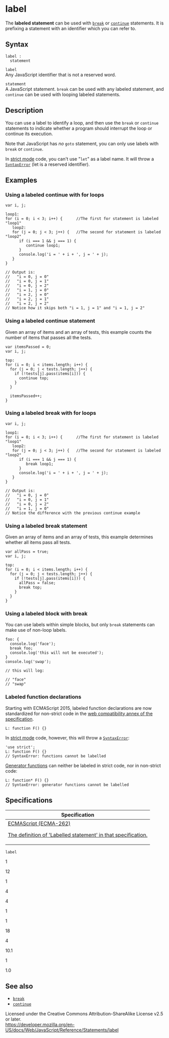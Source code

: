 # label

The **labeled statement** can be used with [`break`](break) or [`continue`](continue) statements. It is prefixing a statement with an identifier which you can refer to.

## Syntax

    label :
      statement

`label`  
Any JavaScript identifier that is not a reserved word.

`statement`  
A JavaScript statement. `break` can be used with any labeled statement, and `continue` can be used with looping labeled statements.

## Description

You can use a label to identify a loop, and then use the `break` or `continue` statements to indicate whether a program should interrupt the loop or continue its execution.

Note that JavaScript has _no_ `goto` statement, you can only use labels with `break` or `continue`.

In [strict mode](../strict_mode) code, you can't use "`let`" as a label name. It will throw a [`SyntaxError`](../global_objects/syntaxerror) (let is a reserved identifier).

## Examples

### Using a labeled continue with for loops

    var i, j;

    loop1:
    for (i = 0; i < 3; i++) {      //The first for statement is labeled "loop1"
       loop2:
       for (j = 0; j < 3; j++) {   //The second for statement is labeled "loop2"
          if (i === 1 && j === 1) {
             continue loop1;
          }
          console.log('i = ' + i + ', j = ' + j);
       }
    }

    // Output is:
    //   "i = 0, j = 0"
    //   "i = 0, j = 1"
    //   "i = 0, j = 2"
    //   "i = 1, j = 0"
    //   "i = 2, j = 0"
    //   "i = 2, j = 1"
    //   "i = 2, j = 2"
    // Notice how it skips both "i = 1, j = 1" and "i = 1, j = 2"

### Using a labeled continue statement

Given an array of items and an array of tests, this example counts the number of items that passes all the tests.

    var itemsPassed = 0;
    var i, j;

    top:
    for (i = 0; i < items.length; i++) {
      for (j = 0; j < tests.length; j++) {
        if (!tests[j].pass(items[i])) {
          continue top;
        }
      }

      itemsPassed++;
    }

### Using a labeled break with for loops

    var i, j;

    loop1:
    for (i = 0; i < 3; i++) {      //The first for statement is labeled "loop1"
       loop2:
       for (j = 0; j < 3; j++) {   //The second for statement is labeled "loop2"
          if (i === 1 && j === 1) {
             break loop1;
          }
          console.log('i = ' + i + ', j = ' + j);
       }
    }

    // Output is:
    //   "i = 0, j = 0"
    //   "i = 0, j = 1"
    //   "i = 0, j = 2"
    //   "i = 1, j = 0"
    // Notice the difference with the previous continue example

### Using a labeled break statement

Given an array of items and an array of tests, this example determines whether all items pass all tests.

    var allPass = true;
    var i, j;

    top:
    for (i = 0; i < items.length; i++) {
      for (j = 0; j < tests.length; j++) {
        if (!tests[j].pass(items[i])) {
          allPass = false;
          break top;
        }
      }
    }

### Using a labeled block with break

You can use labels within simple blocks, but only `break` statements can make use of non-loop labels.

    foo: {
      console.log('face');
      break foo;
      console.log('this will not be executed');
    }
    console.log('swap');

    // this will log:

    // "face"
    // "swap"

### Labeled function declarations

Starting with ECMAScript 2015, labeled function declarations are now standardized for non-strict code in the [web compatibility annex of the specification](https://www.ecma-international.org/ecma-262/6.0/#sec-labelled-function-declarations).

    L: function F() {}

In [strict mode](../strict_mode) code, however, this will throw a [`SyntaxError`](../global_objects/syntaxerror):

    'use strict';
    L: function F() {}
    // SyntaxError: functions cannot be labelled

[Generator functions](function*) can neither be labeled in strict code, nor in non-strict code:

    L: function* F() {}
    // SyntaxError: generator functions cannot be labelled

## Specifications

<table><thead><tr class="header"><th>Specification</th></tr></thead><tbody><tr class="odd"><td><a href="https://tc39.es/ecma262/#sec-labelled-statements">ECMAScript (ECMA-262) 
<br/>

<span class="small">The definition of 'Labelled statement' in that specification.</span></a></td></tr></tbody></table>

`label`

1

12

1

4

4

1

1

18

4

10.1

1

1.0

## See also

-   [`break`](break)
-   [`continue`](continue)

 
Licensed under the Creative Commons Attribution-ShareAlike License v2.5 or later.  
<a href="https://developer.mozilla.org/en-US/docs/Web/JavaScript/Reference/Statements/label" class="_attribution-link">https://developer.mozilla.org/en-US/docs/Web/JavaScript/Reference/Statements/label</a>

